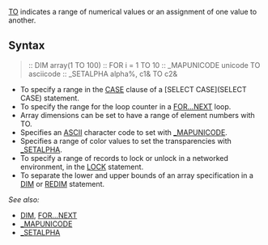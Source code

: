 [TO](TO) indicates a range of numerical values or an assignment of one value to another.


## Syntax


> :: DIM array(1 TO 100)
> :: FOR i = 1 TO 10
> :: _MAPUNICODE unicode TO asciicode
> :: _SETALPHA alpha%, c1& TO c2&


* To specify a range in the [CASE](CASE) clause of a [SELECT CASE](SELECT CASE) statement.
* To specify the range for the loop counter in a [FOR...NEXT](FOR...NEXT) loop.
* Array dimensions can be set to have a range of element numbers with TO.
* Specifies an [ASCII](ASCII) character code to set with [_MAPUNICODE](_MAPUNICODE).
* Specifies a range of color values to set the transparencies with [_SETALPHA](_SETALPHA).
* To specify a range of records to lock or unlock in a networked environment, in the [LOCK](LOCK) statement.
* To separate the lower and upper bounds of an array specification in a [DIM](DIM) or [REDIM](REDIM) statement.


*See also:*
* [DIM](DIM), [FOR...NEXT](FOR...NEXT)
* [_MAPUNICODE](_MAPUNICODE)
* [_SETALPHA](_SETALPHA)




